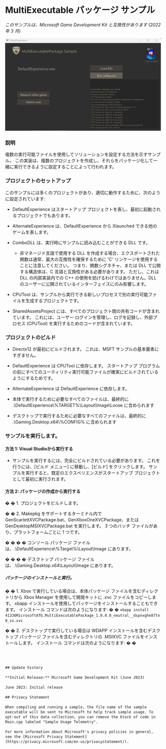 # MultiExecutable パッケージ サンプル

_このサンプルは、Microsoft Game Development Kit と互換性があります (2022 年 3 月)_

![画像](SampleImage.png)




### 説明

複数の実行可能ファイルを使用してソリューションを設定する方法を示すサンプル。 この実装は、複数のプロジェクトを作成し、それらをパッケージ化して一緒に実行できるように設定することによって行われます。



### プロジェクトのセットアップ

このサンプルには多くのプロジェクトがあり、適切に動作するために、次のように設定されています:

- DefaultExperience はスタートアップ プロジェクトを表し、最初に起動されるプロジェクトでもあります。

- AlternateExperience は、DefaultExperience から Xlaunched できる他のゲームを表します。

- ComboDLL は、実行時にサンプルに読み込むことができる DLL です。
   - 非マネージド言語で使用する DLL を作成する場合、エクスポートされた関数は通常、最大の互換性を確保するために 'C' リンケージを使用することに注意してください。 つまり、関数シグネチャ、または DLL で公開する構造体は、C 言語と互換性がある必要があります。 ただし、これは DLL の内部実装内での C++ の使用を妨げるわけではありません。DLL のユーザーに公開されているインターフェイスにのみ影響します。
- CPUTool は、サンプルから実行できる新しいプロセスで別の実行可能ファイルを生成するプロジェクトです。

- SharedAssetsProject には、すべてのプロジェクト間の共有コードが含まれています。 これには、ユーザー ログインを管理し、ログを記録し、外部プロセス (CPUTool) を実行するためのコードが含まれています。



### プロジェクトのビルド

- Directx12 が最初にビルドされます。 これは、MSFT サンプルの基本要素にすぎません。

- DefaultExperience は CPUTool に依存します。 スタートアップ プログラムの前にすべてのユーティリティ実行可能ファイルが確実にビルドされているようにするためです。

- AlternateExperience は DefaultExperience に依存します。

- 本体で実行するために必要なすべてのファイルは、最終的に .\\DefaultExperience\\%TARGET%\\Layout\\Image\\Loose に含められます

- デスクトップで実行するために必要なすべてのファイルは、最終的に .\\Gaming.Desktop.x64\\%CONFIG% に含められます



### サンプルを実行します。



#### 方法 1: Visual Studioから実行する

- サンプルを実行するには、完全にビルドされている必要があります。 これを行うには、[ビルド メニュー] に移動し、[ビルド] をクリックします。 サンプルを実行すると、既定のエクスペリエンスがスタートアップ プロジェクトとして最初に実行されます。



#### 方法 2: パッケージの作成から実行する

� � 1. プロジェクトをビルドします。

� � 2. Makepkg をサポートするターミナル内で GenScarlettXVCPackage.bat、GenXboxOneXVCPackage、または GenDesktopMSIXVCPackage.bat を実行します。 3 つのバッチ ファイルがあり、プラットフォームごとに 1 つです。

� � � � コンソール パッケージ ファイルは、.\\DefaultExperience\\%Target%\\Layout\\Image にあります。

� � � � デスクトップ パッケージ ファイルは、.\\Gaming.Desktop.x64\\Layout\\Image にあります。

##### パッケージのインストールと実行。

� � 1. Xbox で実行している場合は、本体パッケージ ファイルを含むディレクトリから Xbox Manager を使用して開発キットに .xvc ファイルをコピーします。 xbapp インストールを使用してパッケージをインストールすることもできます。 インストール コマンドは次のようになります: � �
```xbapp install 41336MicrosoftATG.MultiExecutablePackage_1.0.0.0_neutral__dspnxghe87tn0_xs.xvc```

� � 2. デスクトップで実行している場合は WDAPP インストールを含むデスクトップ パッケージ ファイルを含むディレクトリの .MSIXVC ファイルをインストールします。 インストール コマンドは次のようになります:
� �
```



## Update history

**Initial Release:** Microsoft Game Development Kit (June 2023)

June 2023: Initial release

## Privacy Statement

When compiling and running a sample, the file name of the sample executable will be sent to Microsoft to help track sample usage. To opt-out of this data collection, you can remove the block of code in Main.cpp labeled "Sample Usage Telemetry".

For more information about Microsoft's privacy policies in general, see the [Microsoft Privacy Statement](https://privacy.microsoft.com/en-us/privacystatement/).



